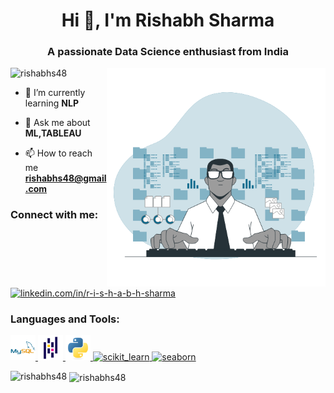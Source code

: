 <h1 align="center">Hi 👋, I'm Rishabh Sharma</h1>
<h3 align="center">A passionate Data Science enthusiast from India</h3>

<img align="right"  src="https://github.com/rishabhs48/rishabhs48/blob/rishabhs48-patch-1/data-git.gif" alt="data GIF" width="350">

<p align="left"> <img src="https://komarev.com/ghpvc/?username=rishabhs48&label=Profile%20views&color=0e75b6&style=flat" alt="rishabhs48" /> </p>

- 🌱 I’m currently learning **NLP**

- 💬 Ask me about **ML,TABLEAU**

- 📫 How to reach me **rishabhs48@gmail.com**

<h3 align="left">Connect with me:</h3>
<p align="left">
<a href="https://linkedin.com/in/linkedin.com/in/r-i-s-h-a-b-h-sharma" target="blank"><img align="center" src="https://raw.githubusercontent.com/rahuldkjain/github-profile-readme-generator/master/src/images/icons/Social/linked-in-alt.svg" alt="linkedin.com/in/r-i-s-h-a-b-h-sharma" height="30" width="40" /></a>
</p>

<h3 align="left">Languages and Tools:</h3>
<p align="left"> <a href="https://www.mysql.com/" target="_blank" rel="noreferrer"> <img src="https://raw.githubusercontent.com/devicons/devicon/master/icons/mysql/mysql-original-wordmark.svg" alt="mysql" width="40" height="40"/> </a> <a href="https://pandas.pydata.org/" target="_blank" rel="noreferrer"> <img src="https://raw.githubusercontent.com/devicons/devicon/2ae2a900d2f041da66e950e4d48052658d850630/icons/pandas/pandas-original.svg" alt="pandas" width="40" height="40"/> </a> <a href="https://www.python.org" target="_blank" rel="noreferrer"> <img src="https://raw.githubusercontent.com/devicons/devicon/master/icons/python/python-original.svg" alt="python" width="40" height="40"/> </a> <a href="https://scikit-learn.org/" target="_blank" rel="noreferrer"> <img src="https://upload.wikimedia.org/wikipedia/commons/0/05/Scikit_learn_logo_small.svg" alt="scikit_learn" width="40" height="40"/> </a> <a href="https://seaborn.pydata.org/" target="_blank" rel="noreferrer"> <img src="https://seaborn.pydata.org/_images/logo-mark-lightbg.svg" alt="seaborn" width="40" height="40"/> </a> </p>

<p><img align="left" src="https://github-readme-stats.vercel.app/api/top-langs?username=rishabhs48&show_icons=true&locale=en&layout=compact" alt="rishabhs48" /></p>

<p>&nbsp;<img align="center" src="https://github-readme-stats.vercel.app/api?username=rishabhs48&show_icons=true&locale=en" alt="rishabhs48" /></p>
